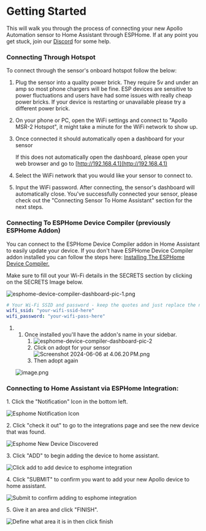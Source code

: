 # Getting Started

This will walk you through the process of connecting your new Apollo Automation sensor to Home Assistant through ESPHome. If at any point you get stuck, join our [Discord](https://dsc.gg/apolloautomation) for some help.

### Connecting Through Hotspot

To connect through the sensor's onboard hotspot follow the below:

1. Plug the sensor into a quality power brick. They require 5v and under an amp so most phone chargers will be fine. ESP devices are sensitive to power fluctuations and users have had some issues with really cheap power bricks. If your device is restarting or unavailable please try a different power brick.
2. On your phone or PC, open the WiFi settings and connect to "Apollo MSR-2 Hotspot", it might take a minute for the WiFi network to show up.
3. Once connected it should automatically open a dashboard for your sensor

   If this does not automatically open the dashboard, please open your web browser and go to [http://192.168.4.1](http://192.168.4.1)

4. Select the WiFi network that you would like your sensor to connect to.
5. Input the WiFi password. After connecting, the sensor's dashboard will automatically close. You've successfully connected your sensor, please check out the "Connecting Sensor To Home Assistant" section for the next steps.

### Connecting To ESPHome Device Compiler (previously ESPHome Addon)

You can connect to the ESPHome Device Compiler addon in Home Assistant to easily update your device. If you don't have ESPHome Device Compiler addon installed you can follow the steps here: <a href="https://esphome.io/guides/getting_started_hassio.html#installing-esphome-device-compiler" target="_blank" rel="noopener">Installing The ESPHome Device Compiler.</a>

Make sure to fill out your Wi-Fi details in the SECRETS section by clicking on the SECRETS Image below.

![esphome-device-compiler-dashboard-pic-1.png](../../../assets/esphome-device-compiler-dashboard-pic-1.png)

```yaml
# Your Wi-Fi SSID and password - keep the quotes and just replace the name and password between the quotes!
wifi_ssid: "your-wifi-ssid-here"
wifi_password: "your-wifi-pass-here"
```

1. 1. Once installed you'll have the addon's name in your sidebar.
      1. ![esphome-device-compiler-dashboard-pic-2](../../../assets/esphome-device-compiler-dashboard-pic-2.png)
      2. Click on adopt for your sensor![Screenshot 2024-06-06 at 4.06.20 PM.png](../assets/screenshot-2024-06-06-at-4-06-20-pm.png)
      3. Then adopt again

   ![image.png](../assets/image.png)

### Connecting to Home Assistant via ESPHome Integration:

1\. Click the "Notification" Icon in the bottom left.

![](../../../assets/connect-to-esphome-integration-1.png "Esphome Notification Icon")

2\. Click "check it out" to go to the integrations page and see the new device that was found.

![](../../../assets/connect-to-esphome-integration-2.png "Esphome New Device Discovered")

3\. Click "ADD" to begin adding the device to home assistant.

![Click add to add device to esphome integration](../../../assets/connect-to-esphome-integration-3.png)

4\. Click "SUBMIT" to confirm you want to add your new Apollo device to home assistant.

![Submit to confirm adding to esphome integration](../../../assets/connect-to-esphome-integration-4.png)

5\. Give it an area and click "FINISH".

![Define what area it is in then click finish](../../../assets/connect-to-esphome-integration-5.png)